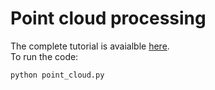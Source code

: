# Point cloud processing
The complete tutorial is avaialble [here](https://medium.com/@simonyihunie/a-complete-guide-to-point-cloud-processing-c3fe1c22e28f).<br>
To run the code:
``` bash
python point_cloud.py
```
